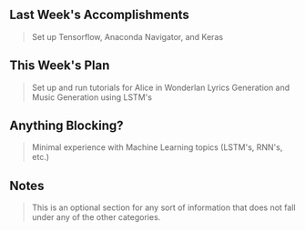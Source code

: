 ## Last Week's Accomplishments

> Set up Tensorflow, Anaconda Navigator, and Keras

## This Week's Plan

> Set up and run tutorials for Alice in Wonderlan Lyrics Generation and Music Generation using LSTM's
## Anything Blocking?

> Minimal experience with Machine Learning topics (LSTM's, RNN's, etc.)
## Notes

> This is an optional section for any sort of information that does not fall under any of the other categories.
